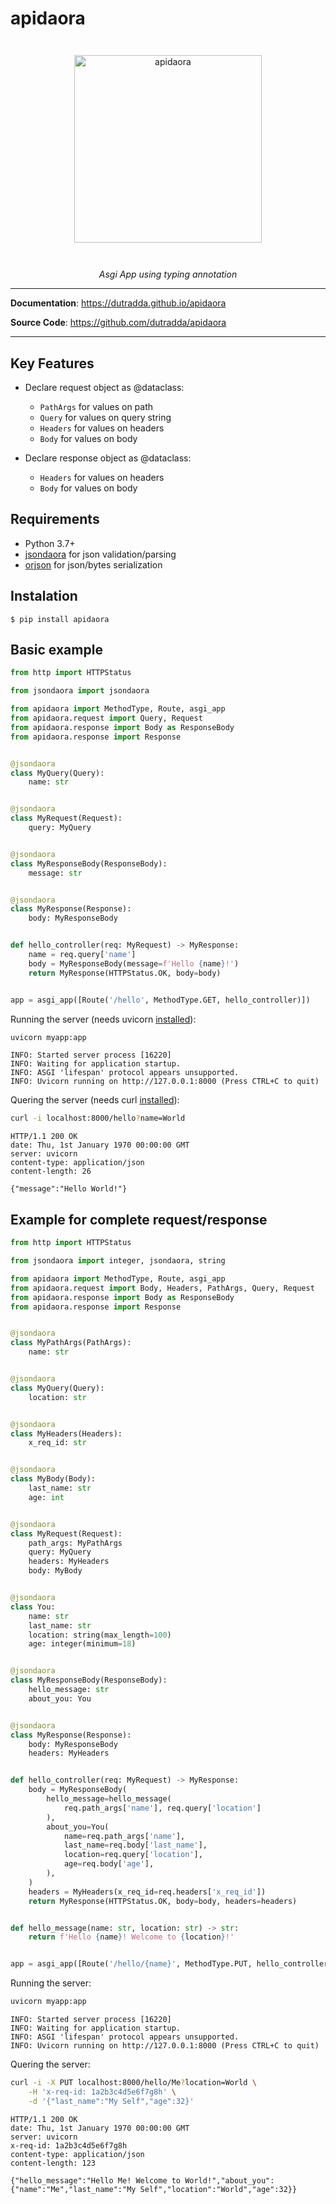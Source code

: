 # apidaora

<p align="center" style="margin: 3em">
  <a href="https://github.com/dutradda/apidaora">
    <img src="https://dutradda.github.io/apidaora/apidaora.svg" alt="apidaora" width="300"/>
  </a>
</p>

<p align="center">
    <em>Asgi App using typing annotation</b></em>
</p>

---

**Documentation**: <a href="https://dutradda.github.io/apidaora" target="_blank">https://dutradda.github.io/apidaora</a>

**Source Code**: <a href="https://github.com/dutradda/apidaora" target="_blank">https://github.com/dutradda/apidaora</a>

---


## Key Features

- Declare request object as @dataclass:
    + `PathArgs` for values on path
    + `Query` for values on query string
    + `Headers` for values on headers
    + `Body` for values on body

- Declare response object as @dataclass:
    + `Headers` for values on headers
    + `Body` for values on body


## Requirements

 - Python 3.7+
 - [jsondaora](https://github.com/dutradda/jsondaora) for json validation/parsing
 - [orjson](https://github.com/ijl/orjson) for json/bytes serialization


## Instalation
```
$ pip install apidaora
```


## Basic example

```python
from http import HTTPStatus

from jsondaora import jsondaora

from apidaora import MethodType, Route, asgi_app
from apidaora.request import Query, Request
from apidaora.response import Body as ResponseBody
from apidaora.response import Response


@jsondaora
class MyQuery(Query):
    name: str


@jsondaora
class MyRequest(Request):
    query: MyQuery


@jsondaora
class MyResponseBody(ResponseBody):
    message: str


@jsondaora
class MyResponse(Response):
    body: MyResponseBody


def hello_controller(req: MyRequest) -> MyResponse:
    name = req.query['name']
    body = MyResponseBody(message=f'Hello {name}!')
    return MyResponse(HTTPStatus.OK, body=body)


app = asgi_app([Route('/hello', MethodType.GET, hello_controller)])

```

Running the server (needs uvicorn [installed](https://www.uvicorn.org)):

```bash
uvicorn myapp:app

```

```
INFO: Started server process [16220]
INFO: Waiting for application startup.
INFO: ASGI 'lifespan' protocol appears unsupported.
INFO: Uvicorn running on http://127.0.0.1:8000 (Press CTRL+C to quit)

```

Quering the server (needs curl [installed](https://curl.haxx.se/docs/install.html)):

```bash
curl -i localhost:8000/hello?name=World

```

```
HTTP/1.1 200 OK
date: Thu, 1st January 1970 00:00:00 GMT
server: uvicorn
content-type: application/json
content-length: 26

{"message":"Hello World!"}

```


## Example for complete request/response

```python
from http import HTTPStatus

from jsondaora import integer, jsondaora, string

from apidaora import MethodType, Route, asgi_app
from apidaora.request import Body, Headers, PathArgs, Query, Request
from apidaora.response import Body as ResponseBody
from apidaora.response import Response


@jsondaora
class MyPathArgs(PathArgs):
    name: str


@jsondaora
class MyQuery(Query):
    location: str


@jsondaora
class MyHeaders(Headers):
    x_req_id: str


@jsondaora
class MyBody(Body):
    last_name: str
    age: int


@jsondaora
class MyRequest(Request):
    path_args: MyPathArgs
    query: MyQuery
    headers: MyHeaders
    body: MyBody


@jsondaora
class You:
    name: str
    last_name: str
    location: string(max_length=100)
    age: integer(minimum=18)


@jsondaora
class MyResponseBody(ResponseBody):
    hello_message: str
    about_you: You


@jsondaora
class MyResponse(Response):
    body: MyResponseBody
    headers: MyHeaders


def hello_controller(req: MyRequest) -> MyResponse:
    body = MyResponseBody(
        hello_message=hello_message(
            req.path_args['name'], req.query['location']
        ),
        about_you=You(
            name=req.path_args['name'],
            last_name=req.body['last_name'],
            location=req.query['location'],
            age=req.body['age'],
        ),
    )
    headers = MyHeaders(x_req_id=req.headers['x_req_id'])
    return MyResponse(HTTPStatus.OK, body=body, headers=headers)


def hello_message(name: str, location: str) -> str:
    return f'Hello {name}! Welcome to {location}!'


app = asgi_app([Route('/hello/{name}', MethodType.PUT, hello_controller)])

```

Running the server:

```bash
uvicorn myapp:app

```

```
INFO: Started server process [16220]
INFO: Waiting for application startup.
INFO: ASGI 'lifespan' protocol appears unsupported.
INFO: Uvicorn running on http://127.0.0.1:8000 (Press CTRL+C to quit)

```

Quering the server:

```bash
curl -i -X PUT localhost:8000/hello/Me?location=World \
    -H 'x-req-id: 1a2b3c4d5e6f7g8h' \
    -d '{"last_name":"My Self","age":32}'

```

```
HTTP/1.1 200 OK
date: Thu, 1st January 1970 00:00:00 GMT
server: uvicorn
x-req-id: 1a2b3c4d5e6f7g8h
content-type: application/json
content-length: 123

{"hello_message":"Hello Me! Welcome to World!","about_you":{"name":"Me","last_name":"My Self","location":"World","age":32}}

```
